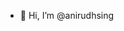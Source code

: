 - 👋 Hi, I’m @anirudhsing
<!---
anirudhsing/anirudhsing is a ✨ special ✨ repository because its `README.md` (this file) appears on your GitHub profile.
You can click the Preview link to take a look at your changes.
--->
